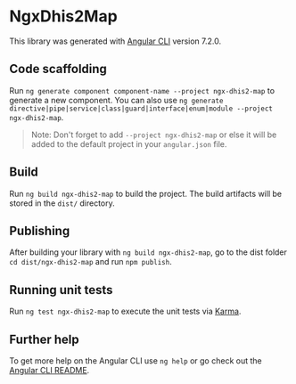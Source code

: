 # NgxDhis2Map

This library was generated with [Angular CLI](https://github.com/angular/angular-cli) version 7.2.0.

## Code scaffolding

Run `ng generate component component-name --project ngx-dhis2-map` to generate a new component. You can also use `ng generate directive|pipe|service|class|guard|interface|enum|module --project ngx-dhis2-map`.
> Note: Don't forget to add `--project ngx-dhis2-map` or else it will be added to the default project in your `angular.json` file. 

## Build

Run `ng build ngx-dhis2-map` to build the project. The build artifacts will be stored in the `dist/` directory.

## Publishing

After building your library with `ng build ngx-dhis2-map`, go to the dist folder `cd dist/ngx-dhis2-map` and run `npm publish`.

## Running unit tests

Run `ng test ngx-dhis2-map` to execute the unit tests via [Karma](https://karma-runner.github.io).

## Further help

To get more help on the Angular CLI use `ng help` or go check out the [Angular CLI README](https://github.com/angular/angular-cli/blob/master/README.md).
